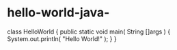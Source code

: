 # hello-world-java-
class HelloWorld {
    public static void main( String []args ) {
        System.out.println( "Hello World!" );
    }
}

